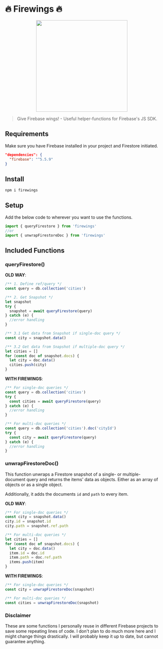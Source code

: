 # 🔥 Firewings 🔥

<p align="center"><img align="center" height="300px" src="https://github.com/lupas/firewings/blob/master/misc/logo/firewings_logo.png?raw=true"/></p>

> Give Firebase wings! - Useful helper-functions for Firebase's JS SDK.

## Requirements

Make sure you have Firebase installed in your project and Firestore initiated.

```json
"dependencies": {
  "firebase": "^5.5.9"
}
```

## Install

```bash
npm i firewings
```

## Setup

Add the below code to wherever you want to use the functions.

```js
import { queryFirestore } from 'firewings'
//or
import { unwrapFirestoreDoc } from 'firewings'
```

## Included Functions

### queryFirestore()

**OLD WAY**:

```js
/** 1. Define ref/query */
const query = db.collection('cities')

/** 2. Get Snapshot */
let snapshot
try {
  snapshot = await queryFirestore(query)
} catch (e) {
  //error handling
}

/** 3.1 Get data from Snapshot if single-doc query */
const city = snapshot.data()

/** 3.2 Get data from Snapshot if multiple-doc query */
let cities = []
for (const doc of snapshot.docs) {
  let city = doc.data()
  cities.push(city)
}
```

**WITH FIREWINGS**:

```js
/** For single-doc queries */
const query = db.collection('cities')
try {
  const cities = await queryFirestore(query)
} catch (e) {
  //error handling
}
```

```js
/** For multi-doc queries */
const query = db.collection('cities').doc('cityId')
try {
  const city = await queryFirestore(query)
} catch (e) {
  //error handling
}
```

### unwrapFirestoreDoc()

This function unwraps a Firestore snapshot of a single- or multiple-document query and returns the items' data as objects. Either as an array of objects or as a single object.

Additionally, it adds the documents `id` and `path` to every item.

**OLD WAY**:

```js
/** For single-doc queries */
const city = snapshot.data()
city.id = snapshot.id
city.path = snapshot.ref.path
```

```js
/** For multi-doc queries */
let cities = []
for (const doc of snapshot.docs) {
  let city = doc.data()
  item.id = doc.id
  item.path = doc.ref.path
  items.push(item)
}
```

**WITH FIREWINGS**:

```js
/** For single-doc queries */
const city = unwrapFirestoreDoc(snapshot)
```

```js
/** For multi-doc queries */
const cities = unwrapFirestoreDoc(snapshot)
```

### Disclaimer

These are some functions I personally reuse in different Firebase projects to save some repeating lines of code. I don't plan to do much more here and I might change things drastically. I will probably keep it up to date, but cannot guarantee anything.
